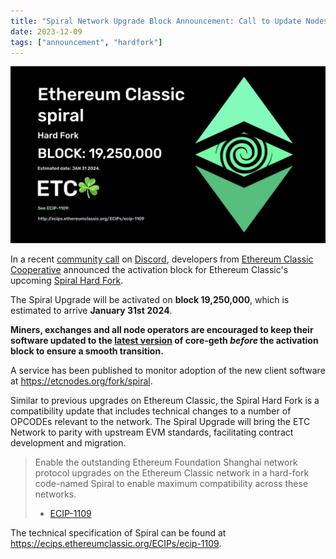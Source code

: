 ```yaml
---
title: "Spiral Network Upgrade Block Announcement: Call to Update Nodes"
date: 2023-12-09
tags: ["announcement", "hardfork"]
---
```


![Spiral Network Upgrade: block 19,250,000 estimated 2024-01-31](./spiral.jpeg)

In a recent [community call](https://www.youtube.com/watch?v=psEzr2SmUpo) on [Discord](https://ethereumclassic.org/discord), developers from [Ethereum Classic Cooperative](https://etccooperative.org/) announced the activation block for Ethereum Classic's upcoming [Spiral Hard Fork](https://ecips.ethereumclassic.org/ECIPs/ecip-1109). 

The Spiral Upgrade will be activated on **block 19,250,000**, which is estimated to arrive **January 31st 2024**. 

**Miners, exchanges and all node operators are encouraged to keep their software updated to the [latest version](https://github.com/etclabscore/core-geth/releases/) of core-geth *before* the activation block to ensure a smooth transition.**

A service has been published to monitor adoption of the new client software at https://etcnodes.org/fork/spiral.

Similar to previous upgrades on Ethereum Classic, the Spiral Hard Fork is a compatibility update that includes technical changes to a number of OPCODEs relevant to the network. The Spiral Upgrade will bring the ETC Network to parity with upstream EVM standards, facilitating contract development and migration. 

> Enable the outstanding Ethereum Foundation Shanghai network protocol upgrades on the Ethereum Classic network in a hard-fork code-named Spiral to enable maximum compatibility across these networks.
>
> - [ECIP-1109](https://ecips.ethereumclassic.org/ECIPs/ecip-1109)

The technical specification of Spiral can be found at https://ecips.ethereumclassic.org/ECIPs/ecip-1109.
